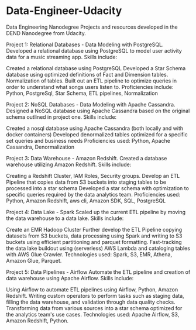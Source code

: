 # Data-Engineer-Udacity
Data Engineering Nanodegree
Projects and resources developed in the DEND Nanodegree from Udacity.

Project 1: Relational Databases - Data Modeling with PostgreSQL.
Developed a relational database using PostgreSQL to model user activity data for a music streaming app. Skills include:

Created a relational database using PostgreSQL
Developed a Star Schema database using optimized definitions of Fact and Dimension tables. Normalization of tables.
Built out an ETL pipeline to optimize queries in order to understand what songs users listen to.
Proficiencies include: Python, PostgreSql, Star Schema, ETL pipelines, Normalization

Project 2: NoSQL Databases - Data Modeling with Apache Cassandra.
Designed a NoSQL database using Apache Cassandra based on the original schema outlined in project one. Skills include:

Created a nosql database using Apache Cassandra (both locally and with docker containers)
Developed denormalized tables optimized for a specific set queries and business needs
Proficiencies used: Python, Apache Cassandra, Denormalization

Project 3: Data Warehouse - Amazon Redshift.
Created a database warehouse utilizing Amazon Redshift. Skills include:

Creating a Redshift Cluster, IAM Roles, Security groups.
Develop an ETL Pipeline that copies data from S3 buckets into staging tables to be processed into a star schema
Developed a star schema with optimization to specific queries required by the data analytics team.
Proficiencies used: Python, Amazon Redshift, aws cli, Amazon SDK, SQL, PostgreSQL

Project 4: Data Lake - Spark
Scaled up the current ETL pipeline by moving the data warehouse to a data lake. Skills include:

Create an EMR Hadoop Cluster
Further develop the ETL Pipeline copying datasets from S3 buckets, data processing using Spark and writing to S3 buckets using efficient partitioning and parquet formatting.
Fast-tracking the data lake buildout using (serverless) AWS Lambda and cataloging tables with AWS Glue Crawler.
Technologies used: Spark, S3, EMR, Athena, Amazon Glue, Parquet.

Project 5: Data Pipelines - Airflow
Automate the ETL pipeline and creation of data warehouse using Apache Airflow. Skills include:

Using Airflow to automate ETL pipelines using Airflow, Python, Amazon Redshift.
Writing custom operators to perform tasks such as staging data, filling the data warehouse, and validation through data quality checks.
Transforming data from various sources into a star schema optimized for the analytics team's use cases.
Technologies used: Apache Airflow, S3, Amazon Redshift, Python.
